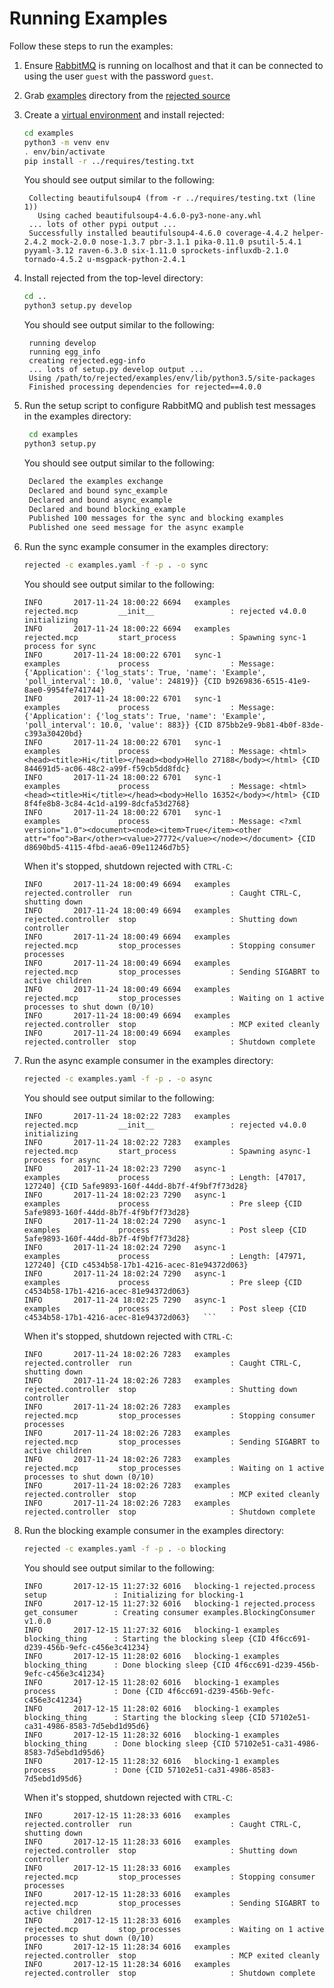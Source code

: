 Running Examples
================
Follow these steps to run the examples:

1. Ensure [RabbitMQ](https://rabbitmq.com) is running on localhost and that it can be connected to using the user `guest` with the password `guest`.
2. Grab [examples](https://github.com/gmr/rejected/tree/master/examples) directory from the [rejected source](https://github.com/gmr/rejected)
3. Create a [virtual environment](http://docs.python-guide.org/en/latest/dev/virtualenvs/) and install rejected:
   ```bash
   cd examples
   python3 -m venv env
   . env/bin/activate
   pip install -r ../requires/testing.txt
   ```
   You should see output similar to the following:
   ```
    Collecting beautifulsoup4 (from -r ../requires/testing.txt (line 1))
      Using cached beautifulsoup4-4.6.0-py3-none-any.whl
    ... lots of other pypi output ...
    Successfully installed beautifulsoup4-4.6.0 coverage-4.4.2 helper-2.4.2 mock-2.0.0 nose-1.3.7 pbr-3.1.1 pika-0.11.0 psutil-5.4.1 pyyaml-3.12 raven-6.3.0 six-1.11.0 sprockets-influxdb-2.1.0 tornado-4.5.2 u-msgpack-python-2.4.1
   ```
4. Install rejected from the top-level directory:
   ```bash
   cd ..
   python3 setup.py develop
   ```
   You should see output similar to the following:   
   ```
    running develop
    running egg_info
    creating rejected.egg-info
    ... lots of setup.py develop output ...
    Using /path/to/rejected/examples/env/lib/python3.5/site-packages
    Finished processing dependencies for rejected==4.0.0
   ```
   
3. Run the setup script to configure RabbitMQ and publish test messages in the examples directory:
   ```bash
    cd examples   
   python3 setup.py
   ```
   You should see output similar to the following:
   ```bash
    Declared the examples exchange
    Declared and bound sync_example
    Declared and bound async_example
    Declared and bound blocking_example
    Published 100 messages for the sync and blocking examples
    Published one seed message for the async example
   ```
4. Run the sync example consumer in the examples directory:
   ```bash
   rejected -c examples.yaml -f -p . -o sync
   ```
   You should see output similar to the following:
   ```
   INFO       2017-11-24 18:00:22 6694   examples                  rejected.mcp         __init__                 : rejected v4.0.0 initializing
   INFO       2017-11-24 18:00:22 6694   examples                  rejected.mcp         start_process            : Spawning sync-1 process for sync
   INFO       2017-11-24 18:00:22 6701   sync-1                    examples             process                  : Message: {'Application': {'log_stats': True, 'name': 'Example', 'poll_interval': 10.0, 'value': 24819}} {CID b9269836-6515-41e9-8ae0-9954fe741744}
   INFO       2017-11-24 18:00:22 6701   sync-1                    examples             process                  : Message: {'Application': {'log_stats': True, 'name': 'Example', 'poll_interval': 10.0, 'value': 883}} {CID 875bb2e9-9b81-4b0f-83de-c393a30420bd}
   INFO       2017-11-24 18:00:22 6701   sync-1                    examples             process                  : Message: <html><head><title>Hi</title></head><body>Hello 27188</body></html> {CID 844691d5-ac06-48c2-a99f-f59cb5dd8fdc}
   INFO       2017-11-24 18:00:22 6701   sync-1                    examples             process                  : Message: <html><head><title>Hi</title></head><body>Hello 16352</body></html> {CID 8f4fe8b8-3c84-4c1d-a199-8dcfa53d2768}
   INFO       2017-11-24 18:00:22 6701   sync-1                    examples             process                  : Message: <?xml version="1.0"><document><node><item>True</item><other attr="foo">Bar</other><value>27772</value></node></document> {CID d8690bd5-4115-4fbd-aea6-09e11246d7b5}  
   ```
   When it's stopped, shutdown rejected with ``CTRL-C``:
   ```
   INFO       2017-11-24 18:00:49 6694   examples                  rejected.controller  run                      : Caught CTRL-C, shutting down
   INFO       2017-11-24 18:00:49 6694   examples                  rejected.controller  stop                     : Shutting down controller
   INFO       2017-11-24 18:00:49 6694   examples                  rejected.mcp         stop_processes           : Stopping consumer processes
   INFO       2017-11-24 18:00:49 6694   examples                  rejected.mcp         stop_processes           : Sending SIGABRT to active children
   INFO       2017-11-24 18:00:49 6694   examples                  rejected.mcp         stop_processes           : Waiting on 1 active processes to shut down (0/10)
   INFO       2017-11-24 18:00:49 6694   examples                  rejected.controller  stop                     : MCP exited cleanly
   INFO       2017-11-24 18:00:49 6694   examples                  rejected.controller  stop                     : Shutdown complete
   ```
4. Run the async example consumer in the examples directory:
   ```bash
   rejected -c examples.yaml -f -p . -o async
   ```
   You should see output similar to the following:
   ```
   INFO       2017-11-24 18:02:22 7283   examples                  rejected.mcp         __init__                 : rejected v4.0.0 initializing
   INFO       2017-11-24 18:02:22 7283   examples                  rejected.mcp         start_process            : Spawning async-1 process for async
   INFO       2017-11-24 18:02:23 7290   async-1                   examples             process                  : Length: [47017, 127240] {CID 5afe9893-160f-44dd-8b7f-4f9bf7f73d28}
   INFO       2017-11-24 18:02:23 7290   async-1                   examples             process                  : Pre sleep {CID 5afe9893-160f-44dd-8b7f-4f9bf7f73d28}
   INFO       2017-11-24 18:02:24 7290   async-1                   examples             process                  : Post sleep {CID 5afe9893-160f-44dd-8b7f-4f9bf7f73d28}
   INFO       2017-11-24 18:02:24 7290   async-1                   examples             process                  : Length: [47971, 127240] {CID c4534b58-17b1-4216-acec-81e94372d063}
   INFO       2017-11-24 18:02:24 7290   async-1                   examples             process                  : Pre sleep {CID c4534b58-17b1-4216-acec-81e94372d063}
   INFO       2017-11-24 18:02:25 7290   async-1                   examples             process                  : Post sleep {CID c4534b58-17b1-4216-acec-81e94372d063}   ```
   ```
   When it's stopped, shutdown rejected with ``CTRL-C``:
   ```
   INFO       2017-11-24 18:02:26 7283   examples                  rejected.controller  run                      : Caught CTRL-C, shutting down
   INFO       2017-11-24 18:02:26 7283   examples                  rejected.controller  stop                     : Shutting down controller
   INFO       2017-11-24 18:02:26 7283   examples                  rejected.mcp         stop_processes           : Stopping consumer processes
   INFO       2017-11-24 18:02:26 7283   examples                  rejected.mcp         stop_processes           : Sending SIGABRT to active children
   INFO       2017-11-24 18:02:26 7283   examples                  rejected.mcp         stop_processes           : Waiting on 1 active processes to shut down (0/10)
   INFO       2017-11-24 18:02:26 7283   examples                  rejected.controller  stop                     : MCP exited cleanly
   INFO       2017-11-24 18:02:26 7283   examples                  rejected.controller  stop                     : Shutdown complete   
   ```
4. Run the blocking example consumer in the examples directory:
   ```bash
   rejected -c examples.yaml -f -p . -o blocking
   ```
   You should see output similar to the following:
   ```
   INFO       2017-12-15 11:27:32 6016   blocking-1 rejected.process          setup               : Initializing for blocking-1
   INFO       2017-12-15 11:27:32 6016   blocking-1 rejected.process          get_consumer        : Creating consumer examples.BlockingConsumer v1.0.0
   INFO       2017-12-15 11:27:32 6016   blocking-1 examples                  blocking_thing      : Starting the blocking sleep {CID 4f6cc691-d239-456b-9efc-c456e3c41234}
   INFO       2017-12-15 11:28:02 6016   blocking-1 examples                  blocking_thing      : Done blocking sleep {CID 4f6cc691-d239-456b-9efc-c456e3c41234}
   INFO       2017-12-15 11:28:02 6016   blocking-1 examples                  process             : Done {CID 4f6cc691-d239-456b-9efc-c456e3c41234}
   INFO       2017-12-15 11:28:02 6016   blocking-1 examples                  blocking_thing      : Starting the blocking sleep {CID 57102e51-ca31-4986-8583-7d5ebd1d95d6}
   INFO       2017-12-15 11:28:32 6016   blocking-1 examples                  blocking_thing      : Done blocking sleep {CID 57102e51-ca31-4986-8583-7d5ebd1d95d6}
   INFO       2017-12-15 11:28:32 6016   blocking-1 examples                  process             : Done {CID 57102e51-ca31-4986-8583-7d5ebd1d95d6}
   ```
   When it's stopped, shutdown rejected with ``CTRL-C``:
   ```
   INFO       2017-12-15 11:28:33 6016   examples                  rejected.controller  run                      : Caught CTRL-C, shutting down
   INFO       2017-12-15 11:28:33 6016   examples                  rejected.controller  stop                     : Shutting down controller
   INFO       2017-12-15 11:28:33 6016   examples                  rejected.mcp         stop_processes           : Stopping consumer processes
   INFO       2017-12-15 11:28:33 6016   examples                  rejected.mcp         stop_processes           : Sending SIGABRT to active children
   INFO       2017-12-15 11:28:33 6016   examples                  rejected.mcp         stop_processes           : Waiting on 1 active processes to shut down (0/10)
   INFO       2017-12-15 11:28:34 6016   examples                  rejected.controller  stop                     : MCP exited cleanly
   INFO       2017-12-15 11:28:34 6016   examples                  rejected.controller  stop                     : Shutdown complete
   ```
